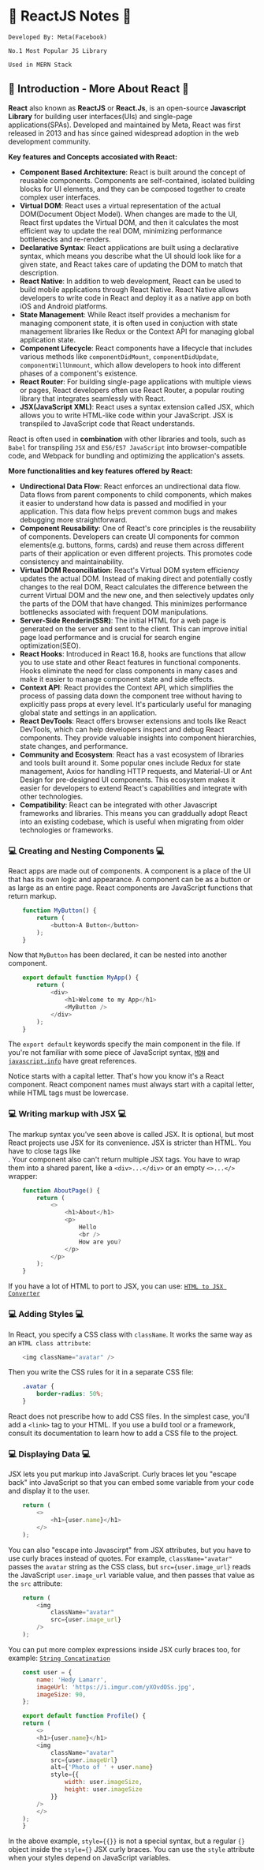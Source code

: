 # 📝 ReactJS Notes 📝

`Developed By: Meta(Facebook)`

`No.1 Most Popular JS Library`

`Used in MERN Stack`

## 📢 Introduction - More About React 📢

**React** also known as **ReactJS** or **React.Js**, is an open-source **Javascript Library** for building user interfaces(UIs) and single-page applications(SPAs). Developed and maintained by Meta, React was first released in 2013 and has since gained widespread adoption in the web development community.

**Key features and Concepts accosiated with React:**

- **Component Based Architexture**: React is built around the concept of reusable components. Components are self-contained, isolated building blocks for UI elements, and they can be composed together to create complex user interfaces.
- **Virtual DOM**: React uses a virtual representation of the actual DOM(Document Object Model). When changes are made to the UI, React first updates the Virtual DOM, and then it calculates the most efficient way to update the real DOM, minimizing performance bottlenecks and re-renders.
- **Declarative Syntax**: React applications are built using a declarative syntax, which means you describe what the UI should look like for a given state, and React takes care of updating the DOM to match that description.
- **React Native**: In addition to web development, React can be used to build mobile applications through React Native. React Native allows developers to write code in React and deploy it as a native app on both iOS and Android platforms.
- **State Management**: While React itself provides a mechanism for managing component state, it is often used in conjuction with state management libraries like Redux or the Context API for managing global application state.
- **Component Lifecycle**: React components have a lifecycle that includes various methods like `componentDidMount`, `componentDidUpdate`, `componentWillUnmount`, which allow developers to hook into different phases of a component's existence.
- **React Router**: For building single-page applications with multiple views or pages, React developers often use React Router, a popular routing library that integrates seamlessly with React.
- **JSX(JavaScript XML)**: React uses a syntax extension called JSX, which allows you to write HTML-like code within your JavaScript. JSX is transpiled to JavaScript code that React understands.

React is often used in **combination** with other libraries and tools, such as `Babel` for transpiling `JSX` and `ES6/ES7 JavaScript` into browser-compatible code, and Webpack for bundling and optimizing the application's assets.

**More functionalities and key features offered by React:**

- **Undirectional Data Flow**: React enforces an undirectional data flow. Data flows from parent components to child components, which makes it easier to understand how data is passed and modified in your application. This data flow helps prevent common bugs and makes debugging more straightforward.
- **Component Reusability**: One of React's core principles is the reusability of components. Developers can create UI components for common elements(e.g. buttons, forms, cards) and reuse them across different parts of their application or even different projects. This promotes code consistency and maintainability.
- **Virtual DOM Reconciliation**: React's Virtual DOM system efficiency updates the actual DOM. Instead of making direct and potentially costly changes to the real DOM, React calculates the difference between the current Virtual DOM and the new one, and then selectively updates only the parts of the DOM that have changed. This minimizes performance bottlenecks associated with frequent DOM manipulations.
- **Server-Side Renderin(SSR)**: The initial HTML for a web page is generated on the server and sent to the client. This can improve initial page load performance and is crucial for search engine optimization(SEO).
- **React Hooks**: Introduced in React 16.8, hooks are functions that allow you to use state and other React features in functional components. Hooks eliminate the need for class components in many cases and make it easier to manage component state and side effects.
- **Context API**: React provides the Context API, which simplifies the process of passing data down the component tree without having to explicitly pass props at every level. It's particularly useful for managing global state and settings in an application.
- **React DevTools**: React offers browser extensions and tools like React DevTools, which can help developers inspect and debug React components. They provide valuable insights into component hierarchies, state changes, and performance.
- **Community and Ecosystem**: React has a vast ecosystem of libraries and tools built around it. Some popular ones include Redux for state management, Axios for handling HTTP requests, and Material-UI or Ant Design for pre-designed UI components. This ecosystem makes it easier for developers to extend React's capabilities and integrate with other technologies.
- **Compatibility**: React can be integrated with other Javascript frameworks and libraries. This means you can graddually adopt React into an existing codebase, which is useful when migrating from older technologies or frameworks.

### 💻 Creating and Nesting Components 💻 

React apps are made out of components. A component is a place of the UI that has its own logic and appearance. A component can be as a button or as large as an entire page.
React components are JavaScript functions that return markup.

```javascript
    function MyButton() {
        return (
            <button>A Button</button>
        );
    }
```

Now that `MyButton` has been declared, it can be nested into another component.

```javascript
    export default function MyApp() {
        return (
            <div>
                <h1>Welcome to my App</h1>
                <MyButton />
            </div>
        );
    }
```

The `export default` keywords specify the main component in the file. If you're not familiar with some piece of JavaScript syntax, [`MDN`](https://developer.mozilla.org/en-US/docs/web/javascript/reference/statements/export) and [`javascript.info`](https://javascript.info/import-export) have great references.

Notice <MyButton /> starts with a capital letter. That's how you know it's a React component. React component names must always start with a capital letter, while HTML tags must be lowercase.

### 💻 Writing markup with JSX 💻 

The markup syntax you've seen above is called JSX. It is optional, but most React projects use JSX for its convenience.
JSX is stricter than HTML. You have to close tags like <br />. Your component also can't return multiple JSX tags. You have to wrap them into a shared parent, like a `<div>...</div>` or an empty `<>...</>` wrapper:

```javascript
    function AboutPage() {
        return (
            <>
                <h1>About</h1>
                <p>
                    Hello
                    <br />
                    How are you?    
                </p>
            </p>
        );
    }
```

If you have a lot of HTML to port to JSX, you can use:
[`HTML to JSX Converter`](https://transform.tools/html-to-jsx)

### 💻 Adding Styles 💻 

In React, you specify a CSS class with `className`. It works the same way as an `HTML class attribute`:

```javascript
    <img className="avatar" />
```

Then you write the CSS rules for it in a separate CSS file:

```css
    .avatar {
        border-radius: 50%;
    }
```

React does not prescribe how to add CSS files. In the simplest case, you'll add a `<link>` tag to your HTML. If you use a build tool or a framework, consult its documentation to learn how to add a CSS file to the project.

### 💻 Displaying Data 💻

JSX lets you put markup into JavaScript. Curly braces let you "escape back" into JavaScript so that you can embed some variable from your code and display it to the user.

```javascript
    return (
        <>
            <h1>{user.name}</h1>
        </>
    );
```

You can also "escape into Javascirpt" from JSX attributes, but you have to use curly braces instead of quotes.
For example, `className="avatar"` passes the `avatar` string as the CSS class, but `src={user.image_url}` reads the JavaScript `user.image_url` variable value, and then passes that value as the `src` attribute:

```javascript
    return (
        <img
            className="avatar"
            src={user.image_url}
        />
    );
```

You can put more complex expressions inside JSX curly braces too, for example: [`String Concatination`](https://javascript.info/operators#string-concatenation-with-binary)


```javascript
    const user = {
        name: 'Hedy Lamarr',
        imageUrl: 'https://i.imgur.com/yXOvdOSs.jpg',
        imageSize: 90,
    };

    export default function Profile() {
    return (
        <>
        <h1>{user.name}</h1>
        <img
            className="avatar"
            src={user.imageUrl}
            alt={'Photo of ' + user.name}
            style={{
                width: user.imageSize,
                height: user.imageSize
            }}
        />
        </>
    );
    }
```

In the above example, `style={{}}` is not a special syntax, but a regular `{}` object inside the `style={}` JSX curly braces. You can use the `style` attribute when your styles depend on JavaScript variables.